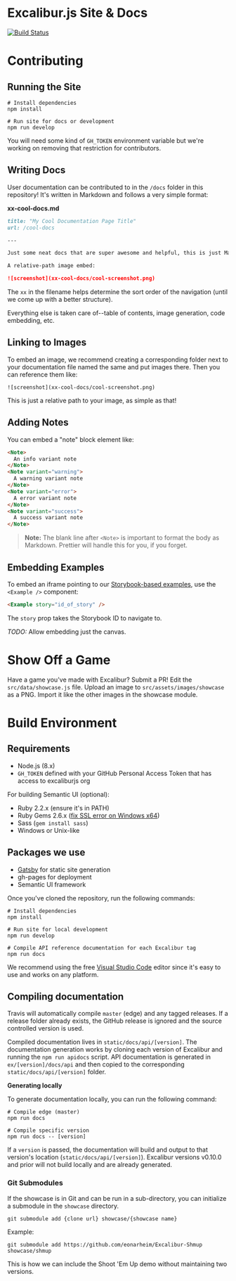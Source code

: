 # Excalibur.js Site & Docs

[![Build Status](https://travis-ci.org/excaliburjs/excaliburjs.github.io.svg?branch=site)](https://travis-ci.org/excaliburjs/excaliburjs.github.io)

# Contributing

## Running the Site

    # Install dependencies
    npm install

    # Run site for docs or development
    npm run develop

You will need some kind of `GH_TOKEN` environment variable but we're working on removing that restriction for contributors.

## Writing Docs

User documentation can be contributed to in the `/docs` folder in this repository! It's written in Markdown and follows a very simple format:

**xx-cool-docs.md**

```md
title: "My Cool Documentation Page Title"
url: /cool-docs

---

Just some neat docs that are super awesome and helpful, this is just Markdown-formatted.

A relative-path image embed:

![screenshot](xx-cool-docs/cool-screenshot.png)
```

The `xx` in the filename helps determine the sort order of the navigation (until we come up with a better structure).

Everything else is taken care of--table of contents, image generation, code embedding, etc.

## Linking to Images

To embed an image, we recommend creating a corresponding folder next to your documentation file named the same and put images there. Then you can reference them like:

    ![screenshot](xx-cool-docs/cool-screenshot.png)

This is just a relative path to your image, as simple as that!

## Adding Notes

You can embed a "note" block element like:

```html
<Note>
  An info variant note
</Note>
<Note variant="warning">
  A warning variant note
</Note>
<Note variant="error">
  A error variant note
</Note>
<Note variant="success">
  A success variant note
</Note>
```

> **Note:** The blank line after `<Note>` is important to format the body as Markdown. Prettier will handle this for you, if you forget.

## Embedding Examples

To embed an iframe pointing to our [Storybook-based examples](https://excaliburjs.com/examples), use the `<Example />` component:

```html
<Example story="id_of_story" />
```

The `story` prop takes the Storybook ID to navigate to.

_TODO:_ Allow embedding just the canvas.

# Show Off a Game

Have a game you've made with Excalibur? Submit a PR! Edit the `src/data/showcase.js` file. Upload an image to `src/assets/images/showcase` as a PNG. Import it like the other images in
the showcase module.

# Build Environment

## Requirements

- Node.js (8.x)
- `GH_TOKEN` defined with your GitHub Personal Access Token that has access to excaliburjs org

For building Semantic UI (optional):

- Ruby 2.2.x (ensure it's in PATH)
- Ruby Gems 2.6.x ([fix SSL error on Windows x64](https://gist.github.com/luislavena/f064211759ee0f806c88#gistcomment-1916808))
- Sass (`gem install sass`)
- Windows or Unix-like

## Packages we use

- [Gatsby](http://gatsbyjs.org) for static site generation
- gh-pages for deployment
- Semantic UI framework

Once you've cloned the repository, run the following commands:

    # Install dependencies
    npm install

    # Run site for local development
    npm run develop

    # Compile API reference documentation for each Excalibur tag
    npm run docs

We recommend using the free [Visual Studio Code](http://code.visualstudio.com) editor since it's easy to use and works on any platform.

## Compiling documentation

Travis will automatically compile `master` (edge) and any tagged releases. If a release folder already exists, the GitHub release is ignored and the source controlled version is used.

Compiled documentation lives in `static/docs/api/[version]`. The documentation generation works by cloning each version of Excalibur and running the `npm run apidocs` script. API documentation is generated in `ex/[version]/docs/api` and then copied to the corresponding `static/docs/api/[version]` folder.

**Generating locally**

To generate documentation locally, you can run the following command:

    # Compile edge (master)
    npm run docs

    # Compile specific version
    npm run docs -- [version]

If a `version` is passed, the documentation will build and output to that version's location (`static/docs/api/[version]`). Excalibur versions v0.10.0 and prior will not build locally and are already generated.

### Git Submodules

If the showcase is in Git and can be run in a sub-directory, you can initialize
a submodule in the `showcase` directory.

    git submodule add {clone url} showcase/{showcase name}

Example:

    git submodule add https://github.com/eonarheim/Excalibur-Shmup showcase/shmup

This is how we can include the Shoot 'Em Up demo without maintaining two versions.
